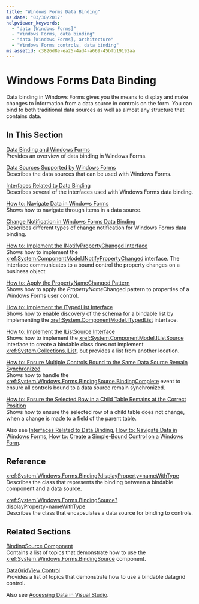 ```yaml
---
title: "Windows Forms Data Binding"
ms.date: "03/30/2017"
helpviewer_keywords: 
  - "data [Windows Forms]"
  - "Windows Forms, data binding"
  - "data [Windows Forms], architecture"
  - "Windows Forms controls, data binding"
ms.assetid: c3826d8e-ea25-4ad4-a669-45bfb19192aa
---
```

# Windows Forms Data Binding
Data binding in Windows Forms gives you the means to display and make changes to information from a data source in controls on the form. You can bind to both traditional data sources as well as almost any structure that contains data.  
  
## In This Section  
 [Data Binding and Windows Forms](../../../docs/framework/winforms/data-binding-and-windows-forms.md)  
 Provides an overview of data binding in Windows Forms.  
  
 [Data Sources Supported by Windows Forms](../../../docs/framework/winforms/data-sources-supported-by-windows-forms.md)  
 Describes the data sources that can be used with Windows Forms.  
  
 [Interfaces Related to Data Binding](../../../docs/framework/winforms/interfaces-related-to-data-binding.md)  
 Describes several of the interfaces used with Windows Forms data binding.  
  
 [How to: Navigate Data in Windows Forms](../../../docs/framework/winforms/how-to-navigate-data-in-windows-forms.md)  
 Shows how to navigate through items in a data source.  
  
 [Change Notification in Windows Forms Data Binding](../../../docs/framework/winforms/change-notification-in-windows-forms-data-binding.md)  
 Describes different types of change notification for Windows Forms data binding.  
  
 [How to: Implement the INotifyPropertyChanged Interface](../../../docs/framework/winforms/how-to-implement-the-inotifypropertychanged-interface.md)  
 Shows how to implement the <xref:System.ComponentModel.INotifyPropertyChanged> interface. The interface  communicates to a bound control the property changes on a business object  
  
 [How to: Apply the PropertyNameChanged Pattern](../../../docs/framework/winforms/how-to-apply-the-propertynamechanged-pattern.md)  
 Shows how to apply the *PropertyName*Changed pattern to properties of a Windows Forms user control.  
  
 [How to: Implement the ITypedList Interface](../../../docs/framework/winforms/how-to-implement-the-itypedlist-interface.md)  
 Shows how to enable discovery of the schema for a bindable list by implementing the <xref:System.ComponentModel.ITypedList> interface.  
  
 [How to: Implement the IListSource Interface](../../../docs/framework/winforms/how-to-implement-the-ilistsource-interface.md)  
 Shows how to implement the <xref:System.ComponentModel.IListSource> interface to create a bindable class does not implement <xref:System.Collections.IList>, but provides a list from another location.  
  
 [How to: Ensure Multiple Controls Bound to the Same Data Source Remain Synchronized](../../../docs/framework/winforms/multiple-controls-bound-to-data-source-synchronized.md)  
 Shows how to handle the <xref:System.Windows.Forms.BindingSource.BindingComplete> event to ensure all controls bound to a data source remain synchronized.  
  
 [How to: Ensure the Selected Row in a Child Table Remains at the Correct Position](../../../docs/framework/winforms/ensure-the-selected-row-in-a-child-table-correct.md)  
 Shows how to ensure the selected row of a child table does not change, when a change is made to a field of the parent table.  
  
 Also see [Interfaces Related to Data Binding](https://msdn.microsoft.com/library/41e17s4b\(v=vs.110\)), [How to: Navigate Data in Windows Forms](https://msdn.microsoft.com/library/b63ha24w\(v=vs.110\)), [How to: Create a Simple-Bound Control on a Windows Form](https://msdn.microsoft.com/library/sw223a62\(v=vs.110\)).  
  
## Reference  
 <xref:System.Windows.Forms.Binding?displayProperty=nameWithType>  
 Describes the class that represents the binding between a bindable component and a data source.  
  
 <xref:System.Windows.Forms.BindingSource?displayProperty=nameWithType>  
 Describes the class that encapsulates a data source for binding to controls.  
  
## Related Sections  
 [BindingSource Component](../../../docs/framework/winforms/controls/bindingsource-component.md)  
 Contains a list of topics that demonstrate how to use the <xref:System.Windows.Forms.BindingSource> component.  
  
 [DataGridView Control](../../../docs/framework/winforms/controls/datagridview-control-windows-forms.md)  
 Provides a list of topics that demonstrate how to use a bindable datagrid control.  
  
 Also see [Accessing Data in Visual Studio](/visualstudio/data-tools/accessing-data-in-visual-studio).
